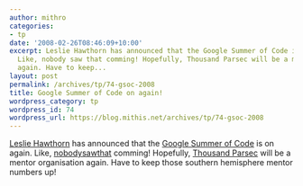 ```yaml
---
author: mithro
categories:
- tp
date: '2008-02-26T08:46:09+10:00'
excerpt: Leslie Hawthorn has announced that the Google Summer of Code is on again.
  Like, nobody saw that comming! Hopefully, Thousand Parsec will be a mentor organisation
  again. Have to keep...
layout: post
permalink: /archives/tp/74-gsoc-2008
title: Google Summer of Code on again!
wordpress_category: tp
wordpress_id: 74
wordpress_url: https://blog.mithis.net/archives/tp/74-gsoc-2008
---
```


<div ><p><a href="http://www.hawthornlandings.org">Leslie Hawthorn</a> has announced that the <a href="http://code.google.com/soc/2008">Google Summer of Code</a> is on again. Like, <a href="http://linux.conf.au/programme/detail?TalkID=122">nobody</a><a href="http://developers.slashdot.org/article.pl?sid=08/02/01/0532257">saw</a><a href="http://googlesummerofcode.blogspot.com/2008/02/clam-12-released.html">that</a> comming! Hopefully, <a href="http://www.thousandparsec.net/">Thousand Parsec</a> will be a mentor organisation again. Have to keep those southern hemisphere mentor numbers up!</p></div>
